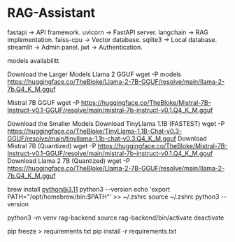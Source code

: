 # RAG-Assistant
fastapi → API framework.
uvicorn → FastAPI server.
langchain → RAG implementation.
faiss-cpu → Vector database.
sqlite3 → Local database.
streamlit → Admin panel.
jwt → Authentication.

models availabilitt

Download the Larger Models
Llama 2 GGUF
wget -P models https://huggingface.co/TheBloke/Llama-2-7B-GGUF/resolve/main/llama-2-7b.Q4_K_M.gguf

Mistral 7B GGUF
wget -P https://huggingface.co/TheBloke/Mistral-7B-Instruct-v0.1-GGUF/resolve/main/mistral-7b-instruct-v0.1.Q4_K_M.gguf

Download the Smaller Models
Download TinyLlama 1.1B (FASTEST)
wget -P https://huggingface.co/TheBloke/TinyLlama-1.1B-Chat-v0.3-GGUF/resolve/main/tinyllama-1.1b-chat-v0.3.Q4_K_M.gguf
Download Mistral 7B (Quantized)
wget -P https://huggingface.co/TheBloke/Mistral-7B-Instruct-v0.1-GGUF/resolve/main/mistral-7b-instruct-v0.1.Q4_K_M.gguf
Download Llama 2 7B (Quantized)
wget -P https://huggingface.co/TheBloke/Llama-2-7B-GGUF/resolve/main/llama-2-7b.Q4_K_M.gguf

brew install python@3.11
python3 --version
echo 'export PATH="/opt/homebrew/bin:$PATH"' >> ~/.zshrc
source ~/.zshrc
python3 --version

python3 -m venv rag-backend
source rag-backend/bin/activate
deactivate


pip freeze > requirements.txt
pip install -r requirements.txt

